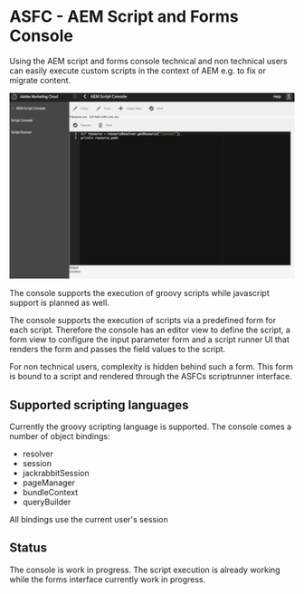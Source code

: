 # ASFC - AEM Script and Forms Console
Using the AEM script and forms console technical and non technical users can easily execute custom scripts in the context of AEM e.g. to fix or migrate content. 

![Editor View](https://github.com/thomashartm/aem-script-console/blob/screenshots/pictures/scriptconsole.png "AEM Script Console Editor View")

The console supports the execution of groovy scripts while javascript support is planned as well.

The console supports the execution of scripts via a predefined form for each script. 
Therefore the console has an editor view to define the script, a form view to configure the input parameter form and a script runner UI that renders the form and passes the field values to the script.

For non technical users, complexity is hidden behind such a form. This form is bound to a script and rendered through the ASFCs scriptrunner interface.


## Supported scripting languages
Currently the groovy scripting language is supported. The console comes a number of object bindings:
- resolver
- session
- jackrabbitSession
- pageManager
- bundleContext
- queryBuilder

All bindings use the current user's session

## Status
The console is work in progress. The script execution is already working while the forms interface currently work in progress.
